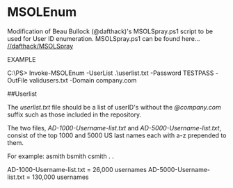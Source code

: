 # MSOLEnum
Modification of Beau Bullock (@dafthack)'s MSOLSpray.ps1 script to be used for User ID enumeration.  MSOLSpray.ps1 can be found here... [//dafthack/MSOLSpray](https://github.com/dafthack/MSOLSpray)

EXAMPLE
        
C:\PS> Invoke-MSOLEnum -UserList .\userlist.txt -Password TESTPASS -OutFile validusers.txt -Domain company.com

##Userlist

The *userlist.txt* file should be a list of userID's without the *@company.com* suffix such as those included in the repository.

The two files, *AD-1000-Username-list.txt* and *AD-5000-Username-list.txt*, consist of the top 1000 and 5000 US last names each with a-z prepended to them.

For example:
asmith
bsmith
csmith
.
.

AD-1000-Username-list.txt = 26,000 usernames
AD-5000-Username-list.txt = 130,000 usernames

